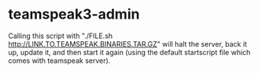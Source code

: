# teamspeak3-admin
Calling this script with "./FILE.sh http://LINK.TO.TEAMSPEAK.BINARIES.TAR.GZ" will halt the server, back it up, update it, and then start it again (using the default startscript file which comes with teamspeak server).
